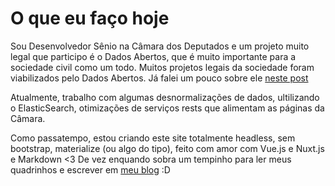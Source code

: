 # O que eu faço hoje

Sou Desenvolvedor Sênio na Câmara dos Deputados e um projeto muito legal que participo é o Dados Abertos, que é muito importante para a sociedade civil como um todo.
Muitos projetos legais da sociedade foram viabilizados pelo Dados Abertos.
Já falei um pouco sobre ele <a href="/blog/dados-abertos-elogiado-pela-uniao-interparlamentar" title="Post no meu blog sobre o Dados Abertos" target="_blank" rel="noopener noreferrer">neste post</a>

Atualmente, trabalho com algumas desnormalizações de dados, ultilizando o ElasticSearch, otimizações de serviços rests que alimentam as páginas da Câmara.

Como passatempo, estou criando este site totalmente headless, sem bootstrap, materialize (ou algo do tipo), feito com amor  com Vue.js e Nuxt.js e Markdown <3
De vez enquando sobra um tempinho para ler meus quadrinhos e escrever em <a href="/blog" title="Página do meu blog" target="_blank" rel="noopener noreferrer">meu blog</a> :D
